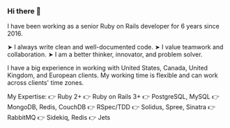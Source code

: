 ### Hi there 👋

<!--
**norioumata/norioumata** is a ✨ _special_ ✨ repository because its `README.md` (this file) appears on your GitHub profile.

Here are some ideas to get you started:

- 🔭 I’m currently working on ...
- 🌱 I’m currently learning ...
- 👯 I’m looking to collaborate on ...
- 🤔 I’m looking for help with ...
- 💬 Ask me about ...
- 📫 How to reach me: ...
- 😄 Pronouns: ...
- ⚡ Fun fact: ...
-->

I have been working as a senior Ruby on Rails developer for 6 years since 2016.

➤ I always write clean and well-documented code.
➤ I value teamwork and collaboration.
➤ I am a better thinker, innovator, and problem solver.

I have a big experience in working with United States, Canada, United Kingdom, and European clients.
My working time is flexible and can work across clients' time zones.

My Expertise:
👉 Ruby 2+
👉 Ruby on Rails 3+
👉 PostgreSQL, MySQL
👉 MongoDB, Redis, CouchDB
👉 RSpec/TDD
👉 Solidus, Spree, Sinatra
👉 RabbitMQ
👉 Sidekiq, Redis
👉 Jets
